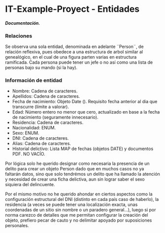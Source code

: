 ﻿# IT-Example-Proyect - Entidades
#### *Documentación.*


### **Relaciones**

Se observa una sola entidad, denominada en adelante ¨Person¨, de relación reflexiva, pues obedece a una estructura
de arbol similar al genealógico, en el cual de una figura parten varias en estructura ramificada.
Cada persona puede tener un jefe o no así como una lista de personas bajo su mando (si la hay).

### **Información de entidad**

- Nombre: Cadena de caracteres.
- Apellidos: Cadena de caracteres.
- Fecha de nacimiento: Objeto Date (). Requisito fecha anterior al dia que transcurre (límite a valorar).
- Edad: Número entero no menor que cero, actualizado en base a la fecha de nacimiento (seguramente innecesario).
- Residencia: Cadena de caracteres.  
- Nacionalidad: ENUM.
- Sexo: ENUM.
- DNI: Cadena de caracteres.
- Alias: Cadena de caracteres.
- Historial delictivo: Lista MAP de fechas (objetos DATE) y documentos PDF. NO VACÍO.

Por lógica solo he querido designar como necesaria la presencia de un delito para crear un objeto Person dado que en muchos casos no ya faltarán datos, sino que solo tendrémos un delito que ha llamado la atención y necesidad de crear una ficha delictiva, aun sin lograr saber el sexo siquiera del delincuente. 

Por el mismo motivo no he querido ahondar en ciertos aspectos como la configuración estructural del DNI (distinto en cada país caso de haberlo), la residencia (a veces se puede tener una localización exacta, unas coordenadas de un sitio sin nombre o un paradero general...), luego si por norma carezco de detalles que me permitan configurar la creación del objeto, prefiero pecar de cauto y no delimitar apoyado por suposiciones personales.